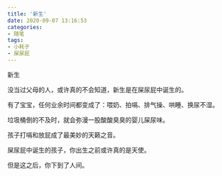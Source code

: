 ```yaml
---
title: '新生'
date: 2020-09-07 13:16:53
categories:
- 随笔
tags:
- 小耗子
- 屎尿屁
---
```


新生

<!-- more -->

没当过父母的人，或许真的不会知道，新生是在屎尿屁中诞生的。

有了宝宝，任何业余时间都变成了：喂奶、拍嗝、排气操、哄睡、换尿不湿。

垃圾桶倒的不及时，就会弥漫一股酸酸臭臭的婴儿屎尿味。

孩子打嗝和放屁成了最美妙的天籁之音。

屎尿屁中诞生的孩子，你出生之前或许真的是天使。

但是这之后，你下到了人间。
